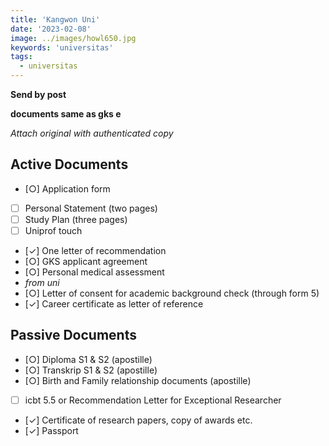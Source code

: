 ```yaml
---
title: 'Kangwon Uni'
date: '2023-02-08'
image: ../images/howl650.jpg
keywords: 'universitas'
tags:
  - universitas
---
```


**Send by post**

**documents same as gks e**

_Attach original with authenticated copy_

## Active Documents

- [○] Application form
- [ ] Personal Statement (two pages)
- [ ] Study Plan (three pages)
- [ ] Uniprof touch
- [✓] One letter of recommendation
- [○] GKS applicant agreement
- [○] Personal medical assessment
- _from uni_
- [○] Letter of consent for academic background check (through form 5)
- [✓] Career certificate as letter of reference

## Passive Documents

- [○] Diploma S1 & S2 (apostille)
- [○] Transkrip S1 & S2 (apostille)
- [○] Birth and Family relationship documents (apostille)
- [ ] icbt 5.5 or Recommendation Letter for Exceptional Researcher
- [✓] Certificate of research papers, copy of awards etc.
- [✓] Passport
